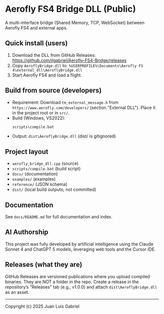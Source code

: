 # Aerofly FS4 Bridge DLL (Public)

A multi-interface bridge (Shared Memory, TCP, WebSocket) between Aerofly FS4 and external apps.

## Quick install (users)
1. Download the DLL from GitHub Releases: https://github.com/jlgabriel/Aerofly-FS4-Bridge/releases
2. Copy `AeroflyBridge.dll` to:
   `%USERPROFILE%\Documents\Aerofly FS 4\external_dll\AeroflyBridge.dll`
3. Start Aerofly FS4 and load a flight.

## Build from source (developers)
- Requirement: Download `tm_external_message.h` from `https://www.aerofly.com/developers/` (section "External DLL"). Place it in the project root or in `src/`.
- Build (Windows, VS2022):
  ```cmd
  scripts\compile.bat
  ```
- Output: `dist\AeroflyBridge.dll` (dist/ is gitignored)

## Project layout
- `aerofly_bridge_dll.cpp` (source)
- `scripts/compile.bat` (build script)
- `docs/` (documentation)
- `examples/` (examples)
- `reference/` (JSON schema)
- `dist/` (local build outputs; not committed)

## Documentation
See `docs/README.md` for full documentation and index.

## AI Authorship

This project was fully developed by artificial intelligence using the Claude Sonnet 4 and ChatGPT 5 models, leveraging web tools and the Cursor IDE.

## Releases (what they are)
GitHub Releases are versioned publications where you upload compiled binaries. They are NOT a folder in the repo. Create a release in the repository’s “Releases” tab (e.g., v1.0.0) and attach `dist\AeroflyBridge.dll` as an asset.

---
Copyright (c) 2025 Juan Luis Gabriel


